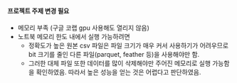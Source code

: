 #### 프로젝트 주제 변경 필요
- 메모리 부족 (구글 코랩 gpu 사용해도 열리지 않음)
- 노트북 메모리 한도 내에서 실행 가능하려면
  - 정확도가 높은 원본 csv 파일은 파일 크기가 매우 커서 사용하기가 어려우므로 bit 크기를 줄인 다른 파일(parquet, feather 등)을 사용해야만 함.
  - 그러한 대체 파일 또한 데이터를 많이 삭제해야만 주어진 메모리로 실행 가능함을 확인하였음. 따라서 높은 성능을 얻는 것은 어렵다고 판단하였음.
